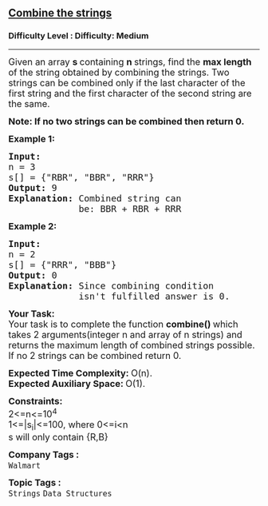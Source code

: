 <h2><a href="https://www.geeksforgeeks.org/problems/combine-the-strings3459/1?page=1&difficulty=Medium&status=unsolved&sortBy=submissions">Combine the strings</a></h2><h3>Difficulty Level : Difficulty: Medium</h3><hr><div class="problems_problem_content__Xm_eO"><p><span style="font-size: 18px;">Given an array <strong>s </strong>containing <strong>n </strong>strings, find the <strong>max length</strong> of the string obtained by combining the strings. Two strings can be combined only if the last character of the first string and the first character of the second string are the same.</span></p>
<p><strong><span style="font-size: 18px;">Note: If no two strings can be combined then return 0.</span></strong></p>
<p><span style="font-size: 18px;"><strong>Example 1:</strong></span></p>
<pre><span style="font-size: 18px;"><strong>Input:
</strong>n = 3
s[] = {"RBR", "BBR", "RRR"}
<strong>Output: </strong>9
<strong>Explanation: </strong>Combined string can 
&nbsp;            be: BBR + RBR + RRR</span></pre>
<p><span style="font-size: 18px;"><strong>Example 2:</strong></span></p>
<pre><span style="font-size: 18px;"><strong>Input:
</strong>n = 2
s[] = {"RRR", "BBB"}
<strong>Output: </strong>0
<strong>Explanation: </strong>Since combining condition
&nbsp;            isn't fulfilled answer is 0.</span></pre>
<p><span style="font-size: 18px;"><strong>Your Task:</strong><br>Your task is to complete the function&nbsp;<strong>combine()&nbsp;</strong>which takes 2 arguments(integer n and array of n strings) and returns the maximum length of combined strings possible. If no 2 strings can be combined return 0.&nbsp;</span></p>
<p><span style="font-size: 18px;"><strong>Expected Time Complexity:&nbsp;</strong>O(n).<br><strong>Expected Auxiliary Space:&nbsp;</strong>O(1).</span></p>
<p><span style="font-size: 18px;"><strong>Constraints:</strong><br>2&lt;=n&lt;=10<sup>4</sup><br>1&lt;=|s<sub>i</sub>|&lt;=100, where 0&lt;=i&lt;n<br>s will only contain {R,B}</span></p></div><p><span style=font-size:18px><strong>Company Tags : </strong><br><code>Walmart</code>&nbsp;<br><p><span style=font-size:18px><strong>Topic Tags : </strong><br><code>Strings</code>&nbsp;<code>Data Structures</code>&nbsp;